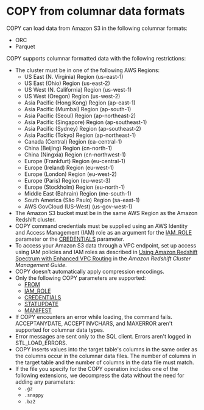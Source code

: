 # COPY from columnar data formats<a name="copy-usage_notes-copy-from-columnar"></a>

COPY can load data from Amazon S3 in the following columnar formats:
+ ORC 
+ Parquet 

COPY supports columnar formatted data with the following restrictions:
+ The cluster must be in one of the following AWS Regions: 
  + US East \(N\. Virginia\) Region \(us\-east\-1\)
  + US East \(Ohio\) Region \(us\-east\-2\)
  + US West \(N\. California\) Region \(us\-west\-1\)
  + US West \(Oregon\) Region \(us\-west\-2\) 
  + Asia Pacific \(Hong Kong\) Region \(ap\-east\-1\) 
  + Asia Pacific \(Mumbai\) Region \(ap\-south\-1\)
  + Asia Pacific \(Seoul\) Region \(ap\-northeast\-2\)
  + Asia Pacific \(Singapore\) Region \(ap\-southeast\-1\)
  + Asia Pacific \(Sydney\) Region \(ap\-southeast\-2\)
  + Asia Pacific \(Tokyo\) Region \(ap\-northeast\-1\)
  + Canada \(Central\) Region \(ca\-central\-1\)
  + China \(Beijing\) Region \(cn\-north\-1\)
  + China \(Ningxia\) Region \(cn\-northwest\-1\)
  + Europe \(Frankfurt\) Region \(eu\-central\-1\)
  + Europe \(Ireland\) Region \(eu\-west\-1\)
  + Europe \(London\) Region \(eu\-west\-2\)
  + Europe \(Paris\) Region \(eu\-west\-3\)
  + Europe \(Stockholm\) Region \(eu\-north\-1\)
  + Middle East \(Bahrain\) Region \(me\-south\-1\)
  + South America \(São Paulo\) Region \(sa\-east\-1\)
  + AWS GovCloud \(US\-West\) \(us\-gov\-west\-1\)
+ The Amazon S3 bucket must be in the same AWS Region as the Amazon Redshift cluster\. 
+ COPY command credentials must be supplied using an AWS Identity and Access Management \(IAM\) role as an argument for the [IAM\_ROLE](copy-parameters-authorization.md#copy-iam-role) parameter or the [CREDENTIALS](copy-parameters-authorization.md#copy-credentials) parameter\. 
+ To access your Amazon S3 data through a VPC endpoint, set up access using IAM policies and IAM roles as described in [Using Amazon Redshift Spectrum with Enhanced VPC Routing](https://docs.aws.amazon.com/redshift/latest/mgmt/spectrum-enhanced-vpc.html) in the *Amazon Redshift Cluster Management Guide*\. 
+ COPY doesn't automatically apply compression encodings\. 
+ Only the following COPY parameters are supported: 
  + [FROM](copy-parameters-data-source-s3.md#copy-parameters-from)
  + [IAM\_ROLE](copy-parameters-authorization.md#copy-iam-role)
  + [CREDENTIALS](copy-parameters-authorization.md#copy-credentials)
  + [STATUPDATE ](copy-parameters-data-load.md#copy-statupdate)
  + [MANIFEST](copy-parameters-data-source-s3.md#copy-manifest)
+ If COPY encounters an error while loading, the command fails\. ACCEPTANYDATE, ACCEPTINVCHARS, and MAXERROR aren't supported for columnar data types\.
+ Error messages are sent only to the SQL client\. Errors aren't logged in STL\_LOAD\_ERRORS\.
+ COPY inserts values into the target table's columns in the same order as the columns occur in the columnar data files\. The number of columns in the target table and the number of columns in the data file must match\.
+ If the file you specify for the COPY operation includes one of the following extensions, we decompress the data without the need for adding any parameters: 
  + `.gz`
  + `.snappy`
  + `.bz2`